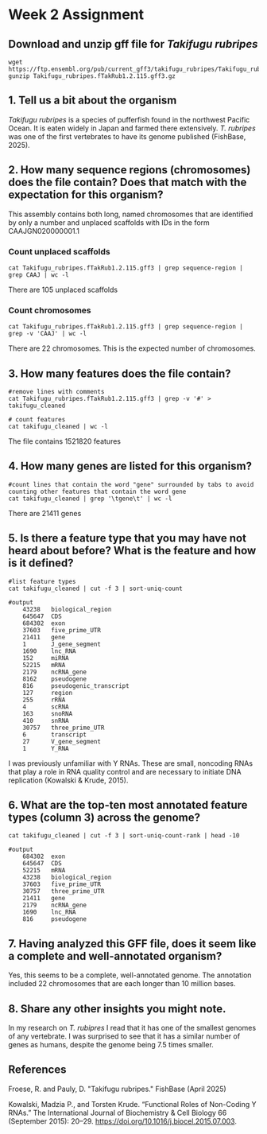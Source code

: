 # Week 2 Assignment

## Download and unzip gff file for *Takifugu rubripes* ##
```
wget https://ftp.ensembl.org/pub/current_gff3/takifugu_rubripes/Takifugu_rubripes.fTakRub1.2.115.abinitio.gff3.gz
gunzip Takifugu_rubripes.fTakRub1.2.115.gff3.gz
```

## 1. Tell us a bit about the organism ##
*Takifugu rubripes* is a species of pufferfish found in the northwest Pacific Ocean. It is eaten widely in Japan and farmed there extensively. *T. rubripes* was one of the first vertebrates to have its genome published (FishBase, 2025).

## 2. How many sequence regions (chromosomes) does the file contain? Does that match with the expectation for this organism? ##
This assembly contains both long, named chromosomes that are identified by only a number and unplaced scaffolds with IDs in the form CAAJGN020000001.1
### Count unplaced scaffolds ###
```
cat Takifugu_rubripes.fTakRub1.2.115.gff3 | grep sequence-region | grep CAAJ | wc -l
```
There are 105 unplaced scaffolds

### Count chromosomes ###
```
cat Takifugu_rubripes.fTakRub1.2.115.gff3 | grep sequence-region | grep -v 'CAAJ' | wc -l
```
There are 22 chromosomes. This is the expected number of chromosomes.

## 3. How many features does the file contain? ##

```
#remove lines with comments
cat Takifugu_rubripes.fTakRub1.2.115.gff3 | grep -v '#' > takifugu_cleaned

# count features
cat takifugu_cleaned | wc -l
```
The file contains 1521820 features

## 4. How many genes are listed for this organism? ##
```
#count lines that contain the word "gene" surrounded by tabs to avoid counting other features that contain the word gene
cat takifugu_cleaned | grep '\tgene\t' | wc -l
```
There are 21411 genes

## 5. Is there a feature type that you may have not heard about before? What is the feature and how is it defined? ##
```
#list feature types
cat takifugu_cleaned | cut -f 3 | sort-uniq-count

#output
	43238	biological_region
	645647	CDS
	684302	exon
	37603	five_prime_UTR
	21411	gene
	1   	J_gene_segment
	1690	lnc_RNA
	152 	miRNA
	52215	mRNA
	2179	ncRNA_gene
	8162	pseudogene
	816 	pseudogenic_transcript
	127 	region
	255 	rRNA
	4   	scRNA
	163 	snoRNA
	410 	snRNA
	30757	three_prime_UTR
	6   	transcript
	27  	V_gene_segment
	1   	Y_RNA
```
I was previously unfamiliar with Y RNAs. These are small, noncoding RNAs that play a role in RNA quality control and are necessary to initiate DNA replication (Kowalski & Krude, 2015).

## 6. What are the top-ten most annotated feature types (column 3) across the genome? ##
```
cat takifugu_cleaned | cut -f 3 | sort-uniq-count-rank | head -10

#output
	684302	exon
	645647	CDS
	52215	mRNA
	43238	biological_region
	37603	five_prime_UTR
	30757	three_prime_UTR
	21411	gene
	2179	ncRNA_gene
	1690	lnc_RNA
	816 	pseudogene
```
## 7. Having analyzed this GFF file, does it seem like a complete and well-annotated organism? ##
Yes, this seems to be a complete, well-annotated genome. The annotation included 22 chromosomes that are each longer than 10 million bases.

## 8. Share any other insights you might note. ##
In my research on *T. rubipres* I read that it has one of the smallest genomes of any vertebrate. I was surprised to see that it has a similar number of genes as humans, despite the genome being 7.5 times smaller.

## References ##
Froese, R. and Pauly, D. "Takifugu rubripes." FishBase (April 2025) 

Kowalski, Madzia P., and Torsten Krude. “Functional Roles of Non-Coding Y RNAs.” The International Journal of Biochemistry & Cell Biology 66 (September 2015): 20–29. https://doi.org/10.1016/j.biocel.2015.07.003.

